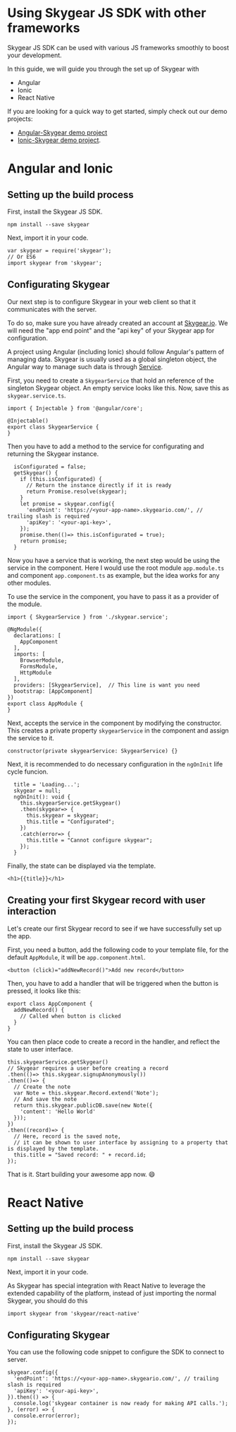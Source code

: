 # Using Skygear JS SDK with other frameworks

Skygear JS SDK can be used with various JS frameworks smoothly to boost your development.

In this guide, we will guide you through the set up of Skygear with

- Angular
- Ionic
- React Native

If you are looking for a quick way to get started, simply check out our demo projects:
- [Angular-Skygear demo project](https://github.com/skygear-demo/skygear-angular)
- [Ionic-Skygear demo project](https://github.com/skygear-demo/skygear-ionic).


# Angular and Ionic

## Setting up the build process

First, install the Skygear JS SDK.

```
npm install --save skygear
```

Next, import it in your code.

```
var skygear = require('skygear');
// Or ES6
import skygear from 'skygear';
```

## Configurating Skygear

Our next step is to configure Skygear in your web client so that it communicates with the server.

To do so, make sure you have already created an account at [Skygear.io](https://skygear.io). We will need the "app end point" and the "api key" of your Skygear app for configuration.

A project using Angular (including Ionic) should follow Angular's pattern of managing data. Skygear is usually used as a global singleton object, the Angular way to manage such data is through [Service](https://angular.io/docs/ts/latest/tutorial/toh-pt4.html).

First, you need to create a `SkygearService` that hold an reference of the singleton Skygear object. An empty service looks like this. Now, save this as `skygear.service.ts`.

```
import { Injectable } from '@angular/core';

@Injectable()
export class SkygearService {
}
```

Then you have to add a method to the service for configurating and returning the Skygear instance.

```
  isConfigurated = false;
  getSkygear() {
    if (this.isConfigurated) {
      // Return the instance directly if it is ready
      return Promise.resolve(skygear);
    }
    let promise = skygear.config({
      'endPoint': 'https://<your-app-name>.skygeario.com/', // trailing slash is required
      'apiKey': '<your-api-key>',
    });
    promise.then(()=> this.isConfigurated = true);
    return promise;
  }
```

Now you have a service that is working, the next step would be using the service in the component. Here I would use the root module `app.module.ts` and component `app.component.ts` as example, but the idea works for any other modules.

To use the service in the component, you have to pass it as a provider of the module.

```
import { SkygearService } from './skygear.service';

@NgModule({
  declarations: [
    AppComponent
  ],
  imports: [
    BrowserModule,
    FormsModule,
    HttpModule
  ],
  providers: [SkygearService],  // This line is want you need
  bootstrap: [AppComponent]
})
export class AppModule {
}

```

Next, accepts the service in the component by modifying the constructor. This creates a private property `skygearService` in the component and assign the service to it.

```
constructor(private skygearService: SkygearService) {}
```

Next, it is recommended to do necessary configuration in the `ngOnInit` life cycle funcion.

```
  title = 'Loading...';
  skygear = null;
  ngOnInit(): void {
    this.skygearService.getSkygear()
    .then(skygear=> {
      this.skygear = skygear;
      this.title = "Configurated";
    })
    .catch(error=> {
      this.title = "Cannot configure skygear";
    });
  }
```

Finally, the state can be displayed via the template.

```
<h1>{{title}}</h1>
```

## Creating your first Skygear record with user interaction

Let's create our first Skygear record to see if we have successfully set up the app.

First, you need a button, add the following code to your template file, for the default `AppModule`, it will be `app.component.html`.

```
<button (click)="addNewRecord()">Add new record</button>
```

Then, you have to add a handler that will be triggered when the button is pressed, it looks like this:

```
export class AppComponent {
  addNewRecord() {
    // Called when button is clicked
  }
}
```

You can then place code to create a record in the handler, and reflect the state to user interface.

```
this.skygearService.getSkygear()
// Skygear requires a user before creating a record
.then(()=> this.skygear.signupAnonymously())
.then(()=> {
  // Create the note
  var Note = this.skygear.Record.extend('Note');
  // And save the note
  return this.skygear.publicDB.save(new Note({
    'content': 'Hello World'
  }));
})
.then((record)=> {
  // Here, record is the saved note,
  // it can be shown to user interface by assigning to a property that is displayed by the template.
  this.title = "Saved record: " + record.id;
});
```

That is it. Start building your awesome app now. :smile:


# React Native

## Setting up the build process

First, install the Skygear JS SDK.

```
npm install --save skygear
```

Next, import it in your code.

As Skygear has special integration with React Native to leverage the extended capability of the platform, instead of just importing the normal Skygear, you should do this

```
import skygear from 'skygear/react-native'
```

## Configurating Skygear

You can use the following code snippet to configure the SDK to connect to server.

```
skygear.config({
  'endPoint': 'https://<your-app-name>.skygeario.com/', // trailing slash is required
  'apiKey': '<your-api-key>',
}).then(() => {
  console.log('skygear container is now ready for making API calls.');
}, (error) => {
  console.error(error);
});
```
